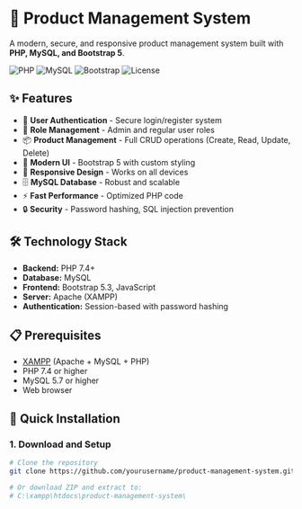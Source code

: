 # 🚀 Product Management System

A modern, secure, and responsive product management system built with **PHP, MySQL, and Bootstrap 5**.

![PHP](https://img.shields.io/badge/PHP-7.4%2B-blue)
![MySQL](https://img.shields.io/badge/MySQL-Database-orange)
![Bootstrap](https://img.shields.io/badge/Bootstrap-5.3-purple)
![License](https://img.shields.io/badge/License-MIT-yellow)

## ✨ Features

- 🔐 **User Authentication** - Secure login/register system
- 👥 **Role Management** - Admin and regular user roles  
- 📦 **Product Management** - Full CRUD operations (Create, Read, Update, Delete)
- 🎨 **Modern UI** - Bootstrap 5 with custom styling
- 📱 **Responsive Design** - Works on all devices
- 🗄️ **MySQL Database** - Robust and scalable
- ⚡ **Fast Performance** - Optimized PHP code
- 🔒 **Security** - Password hashing, SQL injection prevention

## 🛠️ Technology Stack

- **Backend:** PHP 7.4+
- **Database:** MySQL
- **Frontend:** Bootstrap 5.3, JavaScript
- **Server:** Apache (XAMPP)
- **Authentication:** Session-based with password hashing

## 📋 Prerequisites

- [XAMPP](https://www.apachefriends.org/) (Apache + MySQL + PHP)
- PHP 7.4 or higher
- MySQL 5.7 or higher
- Web browser

## 🚀 Quick Installation

### 1. Download and Setup
```bash
# Clone the repository
git clone https://github.com/yourusername/product-management-system.git

# Or download ZIP and extract to:
# C:\xampp\htdocs\product-management-system\
